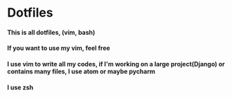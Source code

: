# Dotfiles
#### This is all dotfiles, (vim, bash)  
#### If you want to use my vim, feel free  
#### I use vim to write all my codes, if I'm working on a large project(Django) or contains many files, I use atom or maybe pycharm
#### I use zsh 
